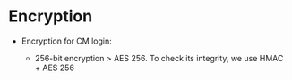 [title]: # (Encryption)
[tags]: # (integrity)
[priority]: # (705)
# Encryption

<!-- * Import is only available in the navigation panel -->
* Encryption for CM login:

  * 256-bit encryption > AES 256. To check its integrity, we use HMAC + AES 256